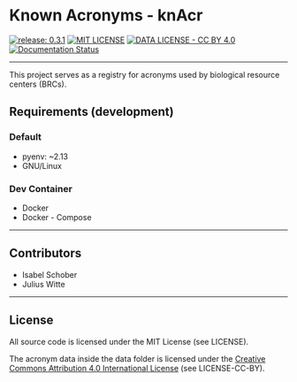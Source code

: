 # Known Acronyms - knAcr

[![release: 0.3.1](https://img.shields.io/badge/rel-0.3.1-blue.svg?style=flat-square)](https://github.com/artdotlis/knAcr)
[![MIT LICENSE](https://img.shields.io/badge/License-MIT-brightgreen.svg?style=flat-square)](https://choosealicense.com/licenses/mit/)
[![DATA LICENSE - CC BY 4.0](https://img.shields.io/badge/Data%20License-CC%20BY%204.0-brightgreen.svg?style=flat-square)](http://creativecommons.org/licenses/by/4.0/)
[![Documentation Status](https://img.shields.io/badge/docs-GitHub-blue.svg?style=flat-square)](https://artdotlis.github.io/knAcr/)

---

This project serves as a registry for acronyms used by biological resource centers (BRCs).

## Requirements (development)

### Default

-   pyenv: ~2.13
-   GNU/Linux

### Dev Container

-   Docker
-   Docker - Compose

---

## Contributors

- Isabel Schober
- Julius Witte

---

## License

All source code is licensed under the MIT License (see LICENSE).

The acronym data inside the data folder is licensed under the [Creative Commons Attribution 4.0 International License](http://creativecommons.org/licenses/by/4.0/) (see LICENSE-CC-BY).
